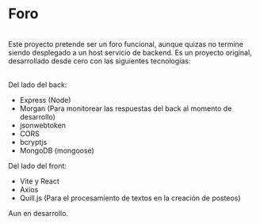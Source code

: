 <h1>Foro</h1>
<br/>
Este proyecto pretende ser un foro funcional, aunque quizas no termine siendo desplegado a un host servicio de backend.
Es un proyecto original, desarrollado desde cero con las siguientes tecnologías:<br/>
<br/>

Del lado del back:
- Express (Node)
- Morgan (Para monitorear las respuestas del back al momento de desarrollo)
- jsonwebtoken
- CORS
- bcryptjs
- MongoDB (mongoose)

Del lado del front:
- Vite y React
- Axios
- Quill.js (Para el procesamiento de textos en la creación de posteos)

Aun en desarrollo.

